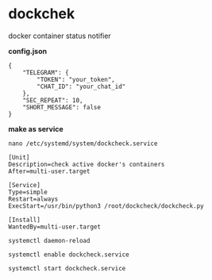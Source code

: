 # dockchek
docker container status notifier

**config.json**
```
{
	"TELEGRAM": {
		"TOKEN": "your_token",
		"CHAT_ID": "your_chat_id"
	},
	"SEC_REPEAT": 10,
	"SHORT_MESSAGE": false
}
```
**make as service**
```
nano /etc/systemd/system/dockcheck.service
```
```
[Unit]
Description=check active docker's containers
After=multi-user.target

[Service]
Type=simple
Restart=always
ExecStart=/usr/bin/python3 /root/dockcheck/dockcheck.py

[Install]
WantedBy=multi-user.target
```
```
systemctl daemon-reload
```
```
systemctl enable dockcheck.service
```
```
systemctl start dockcheck.service
```
